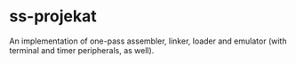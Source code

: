 # ss-projekat

An implementation of one-pass assembler, linker, loader and emulator (with terminal and timer peripherals, as well).
